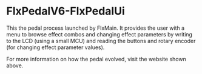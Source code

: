# FlxPedalV6-FlxPedalUi

This the pedal process launched by FlxMain.  It provides the user with a menu to browse effect combos and changing effect parameters by writing to the LCD (using a small MCU) and reading the buttons and rotary encoder (for changing effect parameter values).

For more information on how the pedal evolved, visit the website shown above.
